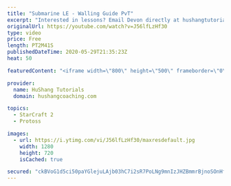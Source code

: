 ```yaml
---
title: "Submarine LE - Walling Guide PvT"
excerpt: "Interested in lessons? Email Devon directly at hushangtutorials@outlook.com ------------------------------------------------------------------------------------------------------- Want to support HuShang Tutorials directly? Patreon is a website where you can contribute a monthly donation that will help"
originalUrl: https://youtube.com/watch?v=J56lfLzHf30
type: video
price: Free
length: PT2M41S
publishedDateTime: 2020-05-29T21:35:23Z
heat: 50

featuredContent: "<iframe width=\"800\" height=\"500\" frameborder=\"0\" src=\"https://www.youtube.com/embed/J56lfLzHf30\" allow=\"accelerometer; autoplay; encrypted-media; gyroscope; picture-in-picture\" allowfullscreen></iframe>"

provider:
  name: HuShang Tutorials
  domain: hushangcoaching.com

topics:
  - StarCraft 2
  - Protoss

images:
  - url: https://i.ytimg.com/vi/J56lfLzHf30/maxresdefault.jpg
    width: 1280
    height: 720
    isCached: true

secured: "ckBVoG1d5ci50paYGlejuLAjb03hC7i2sR7PoLNg9mnIzJHZBmmrBjnoSOnHfuiEgSe2O39FtLu/G5+ekR2TCYsoUhuBOwIelIHqEK6X9F85TkxPT59eLgoOR2cyfnkZNC3Q3h0D3zIPs/iHChT3bw6sy27to0XXurZdE1fCTJPUYKmlC2qkeYYrgT2ITl9+L6IBQiPuVBGWJsiNlQvax2nnVrIgNadyiX07OOObcee2qPT2ZoibhU1tW+2VMqI8S2yHJUy8tbQVEIu+Q2WNlw2n4suMMZoFTG/tvl9jeQN7w4Wt2PnxhjMinMkBwAW0oLbC2K8zs3LbrW+TZwjv+jm9h7FyVZXmS+dxpfCT2Bf3gP62qo4EddxUwOAuWjiMUrD371HP13lfkwVGY0lwrbN+/p+jxQY466QdJEg5HVs=;mV2HslpkzvtMjPJXDlQ8vQ=="
---
```


